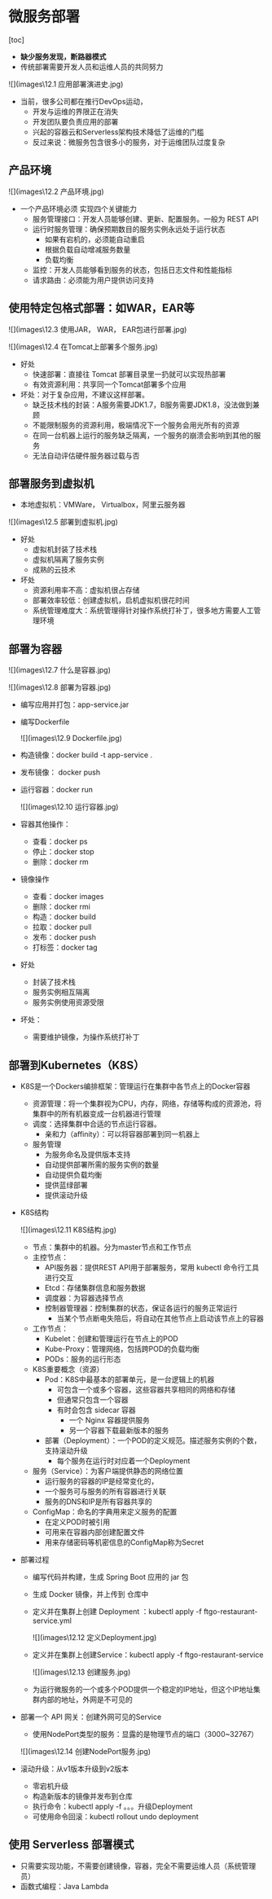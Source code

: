 # 微服务部署

[toc]

* **缺少服务发现，断路器模式**
* 传统部署需要开发人员和运维人员的共同努力

![](images\12.1 应用部署演进史.jpg)

* 当前，很多公司都在推行DevOps运动，
  * 开发与运维的界限正在消失
  * 开发团队要负责应用的部署
  * 兴起的容器云和Serverless架构技术降低了运维的门槛
  * 反过来说：微服务包含很多小的服务，对于运维团队过度复杂

## 产品环境

![](images\12.2 产品环境.jpg)

* 一个产品环境必须 实现四个关键能力
  * 服务管理接口：开发人员能够创建、更新、配置服务。一般为 REST API
  * 运行时服务管理：确保预期数目的服务实例永远处于运行状态
    * 如果有宕机的，必须能自动重启
    * 根据负载自动增减服务数量
    * 负载均衡
  * 监控：开发人员能够看到服务的状态，包括日志文件和性能指标
  * 请求路由：必须能为用户提供访问支持

## 使用特定包格式部署：如WAR，EAR等

![](images\12.3 使用JAR， WAR， EAR包进行部署.jpg)

![](images\12.4 在Tomcat上部署多个服务.jpg)

* 好处
  * 快速部署：直接往 Tomcat 部署目录里一扔就可以实现热部署
  * 有效资源利用：共享同一个Tomcat部署多个应用
* 坏处：对于复杂应用，不建议这样部署。
  * 缺乏技术栈的封装：A服务需要JDK1.7，B服务需要JDK1.8，没法做到兼顾
  * 不能限制服务的资源利用，极端情况下一个服务会用光所有的资源 
  * 在同一台机器上运行的服务缺乏隔离，一个服务的崩溃会影响到其他的服务
  * 无法自动评估硬件服务器过载与否

## 部署服务到虚拟机

* 本地虚拟机：VMWare， Virtualbox，阿里云服务器

![](images\12.5 部署到虚拟机.jpg)

* 好处
  * 虚拟机封装了技术栈
  * 虚拟机隔离了服务实例
  * 成熟的云技术
* 坏处
  * 资源利用率不高：虚拟机很占存储
  * 部署效率较低：创建虚拟机，启机虚拟机很花时间
  * 系统管理难度大：系统管理得针对操作系统打补丁，很多地方需要人工管理环境

## 部署为容器

![](images\12.7 什么是容器.jpg)

![](images\12.8 部署为容器.jpg)

* 编写应用并打包：app-service.jar

* 编写Dockerfile

  ![](images\12.9 Dockerfile.jpg)

* 构造镜像：docker build -t app-service .

* 发布镜像： docker push

* 运行容器：docker run 

  ![](images\12.10 运行容器.jpg)

* 容器其他操作：
  * 查看：docker ps
  * 停止：docker stop
  * 删除：docker rm
* 镜像操作
  * 查看：docker images
  * 删除：docker rmi <id>
  * 构造：docker build
  * 拉取：docker pull
  * 发布：docker push
  * 打标签：docker tag
* 好处
  * 封装了技术栈
  * 服务实例相互隔离
  * 服务实例使用资源受限
* 坏处：
  
  * 需要维护镜像，为操作系统打补丁

## 部署到Kubernetes（K8S）

* K8S是一个Dockers编排框架：管理运行在集群中各节点上的Docker容器

  * 资源管理：将一个集群视为CPU，内存，网络，存储等构成的资源池，将集群中的所有机器变成一台机器进行管理
  * 调度：选择集群中合适的节点运行容器。
    * 亲和力（affinity）：可以将容器部署到同一机器上
  * 服务管理
    * 为服务命名及提供版本支持
    * 自动提供部署所需的服务实例的数量 
    * 自动提供负载均衡
    * 提供蓝绿部署
    * 提供滚动升级

* K8S结构

  ![](images\12.11 K8S结构.jpg)

  * 节点：集群中的机器。分为master节点和工作节点
  * 主控节点：
    * API服务器：提供REST API用于部署服务，常用 kubectl 命令行工具进行交互
    * Etcd：存储集群信息和服务数据 
    * 调度器：为容器选择节点
    * 控制器管理器：控制集群的状态，保证各运行的服务正常运行
      * 当某个节点断电失陪后，将自动在其他节点上启动该节点上的容器
  * 工作节点：
    * Kubelet：创建和管理运行在节点上的POD
    * Kube-Proxy：管理网络，包括跨POD的负载均衡
    * PODs：服务的运行形态
  * K8S重要概念（资源）
    * Pod：K8S中最基本的部署单元，是一台逻辑上的机器
      * 可包含一个或多个容器，这些容器共享相同的网络和存储
      * 但通常只包含一个容器
      * 有时会包含 sidecar 容器
        * 一个 Nginx 容器提供服务
        * 另一个容器下载最新版本的服务
    * 部署（Deployment）：一个POD的定义规范。描述服务实例的个数，支持滚动升级
      * 每个服务在运行时对应着一个Deployment
  * 服务（Service）：为客户端提供静态的网络位置
    * 运行服务的容器的IP是经常变化的，
    * 一个服务可与服务的所有容器进行关联
    * 服务的DNS和IP是所有容器共享的
  * ConfigMap：命名的字典用来定义服务的配置
    * 在定义POD时被引用
    * 可用来在容器内部创建配置文件
    * 用来存储密码等机密信息的ConfigMap称为Secret

* 部署过程

  * 编写代码并构建，生成 Spring Boot 应用的 jar 包

  * 生成 Docker 镜像，并上传到 仓库中

  * 定义并在集群上创建 Deployment ：kubectl apply -f ftgo-restaurant-service.yml

    ![](images\12.12 定义Deployment.jpg)

  * 定义并在集群上创建Service：kubectl apply -f ftgo-restaurant-service

    ![](images\12.13 创建服务.jpg)

  * 为运行微服务的一个或多个POD提供一个稳定的IP地址，但这个IP地址集群内部的地址，外网是不可见的

* 部署一个 API 网关：创建外网可见的Service

  * 使用NodePort类型的服务：显露的是物理节点的端口（3000~32767）

  ![](images\12.14 创建NodePort服务.jpg)

* 滚动升级：从v1版本升级到v2版本
  * 零宕机升级
  * 构造新版本的镜像并发布到仓库
  * 执行命令：kubectl apply -f 。。。升级Deployment
  * 可使用命令回滚：kubectl rollout undo deployment <deployment-id>

## 使用 Serverless 部署模式

* 只需要实现功能，不需要创建镜像，容器，完全不需要运维人员（系统管理员）
* 函数式编程：Java Lambda

